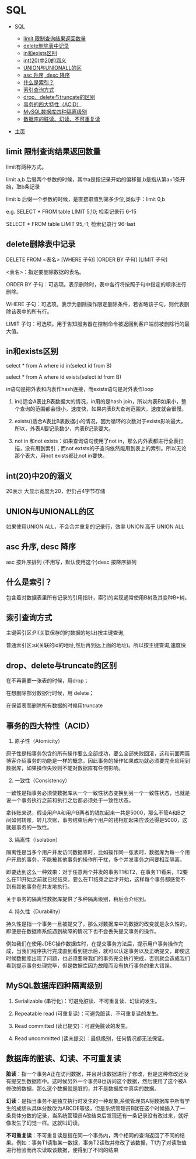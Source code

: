 # SQL

- [SQL](#sql)
  - [limit 限制查询结果返回数量](#limit-限制查询结果返回数量)
  - [delete删除表中记录](#delete删除表中记录)
  - [in和exists区别](#in和exists区别)
  - [int(20)中20的涵义](#int20中20的涵义)
  - [UNION与UNIONALL的区](#union与unionall的区)
  - [asc 升序, desc 降序](#asc-升序-desc-降序)
  - [什么是索引？](#什么是索引)
  - [索引查询方式](#索引查询方式)
  - [drop、delete与truncate的区别](#dropdelete与truncate的区别)
  - [事务的四大特性（ACID）](#事务的四大特性acid)
  - [MySQL数据库四种隔离级别](#mysql数据库四种隔离级别)
  - [数据库的脏读、幻读、不可重复读](#数据库的脏读幻读不可重复读)

- [主页](README.md)

## limit 限制查询结果返回数量

limit有两种方式。

limit a,b 后缀两个参数的时候，其中a是指记录开始的偏移量,b是指从第a+1条开始，取b条记录

limit b 后缀一个参数的时候，是直接取值到第多少位,类似于：limit 0,b

e.g. SELECT * FROM table LIMIT 5,10;  检索记录行 6-15

SELECT * FROM table LIMIT 95,-1; 检索记录行 96-last

## delete删除表中记录

DELETE FROM <表名> [WHERE 子句] [ORDER BY 子句] [LIMIT 子句]

<表名>：指定要删除数据的表名。

ORDER BY 子句：可选项。表示删除时，表中各行将按照子句中指定的顺序进行删除。

WHERE 子句：可选项。表示为删除操作限定删除条件，若省略该子句，则代表删除该表中的所有行。

LIMIT 子句：可选项。用于告知服务器在控制命令被返回到客户端前被删除行的最大值。

## in和exists区别

select * from A
where id in(select id from B)

select * from A
where id exists(select id from B)

in语句是把外表和内表作hash连接，而exists语句是对外表作loop

1. in()适合A表比B表数据大的情况，in用的是hash join，所以内表B如果小，整个查询的范围都会很小，速度快，如果内表B大查询范围大，速度就会很慢。

2. exists()适合A表比B表数据小的情况，因为循环的次数对于exists影响最大，所以，外表A要记录数少，内表B记录要大。
  
3. not in 和not exists：如果查询语句使用了not in，那么内外表都进行全表扫描，没有用到索引；而not extsts的子查询依然能用到表上的索引。所以无论那个表大，用not exists都比not in要快。

## int(20)中20的涵义

20表示 大显示宽度为20，但仍占4字节存储

## UNION与UNIONALL的区

如果使用UNION ALL，不会合并重复的记录行，效率 UNION 高于 UNION ALL

## asc 升序, desc 降序

asc 按升序排列 (不用写，默认使用这个)desc 按降序排列

## 什么是索引？

包含着对数据表里所有记录的引用指针，索引的实现通常使用B树及其变种B+树。

## 索引查询方式

主键索引区:PI(关联保存的时数据的地址)按主键查询,

普通索引区:si(关联的id的地址,然后再到达上面的地址)。所以按主键查询,速度快

## drop、delete与truncate的区别

在不再需要一张表的时候，用drop；

在想删除部分数据行时候，用 delete；

在保留表而删除所有数据的时候用truncate

## 事务的四大特性（ACID）

1. 原子性（Atomicity）

原子性是指事务包含的所有操作要么全部成功，要么全部失败回滚，这和前面两篇博客介绍事务的功能是一样的概念，因此事务的操作如果成功就必须要完全应用到数据库，如果操作失败则不能对数据库有任何影响。

2. 一致性（Consistency）

一致性是指事务必须使数据库从一个一致性状态变换到另一个一致性状态，也就是说一个事务执行之前和执行之后都必须处于一致性状态。

拿转账来说，假设用户A和用户B两者的钱加起来一共是5000，那么不管A和B之间如何转账，转几次账，事务结束后两个用户的钱相加起来应该还得是5000，这就是事务的一致性。

3. 隔离性（Isolation）

隔离性是当多个用户并发访问数据库时，比如操作同一张表时，数据库为每一个用户开启的事务，不能被其他事务的操作所干扰，多个并发事务之间要相互隔离。

即要达到这么一种效果：对于任意两个并发的事务T1和T2，在事务T1看来，T2要么在T1开始之前就已经结束，要么在T1结束之后才开始，这样每个事务都感觉不到有其他事务在并发地执行。

关于事务的隔离性数据库提供了多种隔离级别，稍后会介绍到。

4. 持久性（Durability）

持久性是指一个事务一旦被提交了，那么对数据库中的数据的改变就是永久性的，即便是在数据库系统遇到故障的情况下也不会丢失提交事务的操作。

例如我们在使用JDBC操作数据库时，在提交事务方法后，提示用户事务操作完成，当我们程序执行完成直到看到提示后，就可以认定事务以及正确提交，即使这时候数据库出现了问题，也必须要将我们的事务完全执行完成，否则就会造成我们看到提示事务处理完毕，但是数据库因为故障而没有执行事务的重大错误。

## MySQL数据库四种隔离级别

1. Serializable (串行化)：可避免脏读、不可重复读、幻读的发生。

2. Repeatable read (可重复读)：可避免脏读、不可重复读的发生。

3. Read committed (读已提交)：可避免脏读的发生。

4. Read uncommitted (读未提交)：最低级别，任何情况都无法保证。

## 数据库的脏读、幻读、不可重复读

**脏读**：指一个事务A正在访问数据，并且对该数据进行了修改，但是这种修改还没有提交到数据库中。这时候另外一个事务B也访问这个数据，然后使用了这个被A修改的数据，那么这个数据就是脏的，并不是数据库中真实的数据。

**幻读**：是指当事务不是独立执行时发生的一种现象,系统管理员A将数据库中所有学生的成绩从具体分数改为ABCDE等级，但是系统管理员B就在这个时候插入了一条具体分数的记录，当系统管理员A改结束后发现还有一条记录没有改过来，就好像发生了幻觉一样。这就叫幻读。

**不可重复读**：不可重复读是指在同一个事务内，两个相同的查询返回了不同的结果。例如：事务T1读取某一数据，事务T2读取并修改了该数据，T1为了对读取值进行检验而再次读取该数据，便得到了不同的结果
